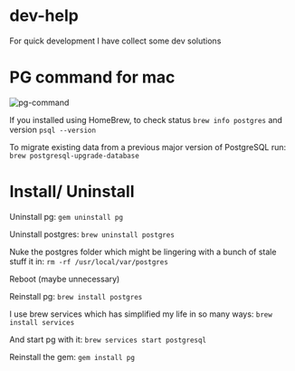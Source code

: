 # dev-help
For quick development I have collect some dev solutions

# PG command for mac
![pg-command](https://user-images.githubusercontent.com/18096618/169646141-00b5c7b4-6b4b-497a-be20-fa4a33f82e24.jpg)

If you installed using HomeBrew, to check status `brew info postgres` and version `psql --version`

To migrate existing data from a previous major version of PostgreSQL run: `brew postgresql-upgrade-database`
  
# Install/ Uninstall
Uninstall pg: `gem uninstall pg`

Uninstall postgres: `brew uninstall postgres`


Nuke the postgres folder which might be lingering with a bunch of stale stuff it in: `rm -rf /usr/local/var/postgres`

Reboot (maybe unnecessary)

Reinstall pg: `brew install postgres`


I use brew services which has simplified my life in so many ways: `brew install services`


And start pg with it: `brew services start postgresql`


Reinstall the gem: `gem install pg`

